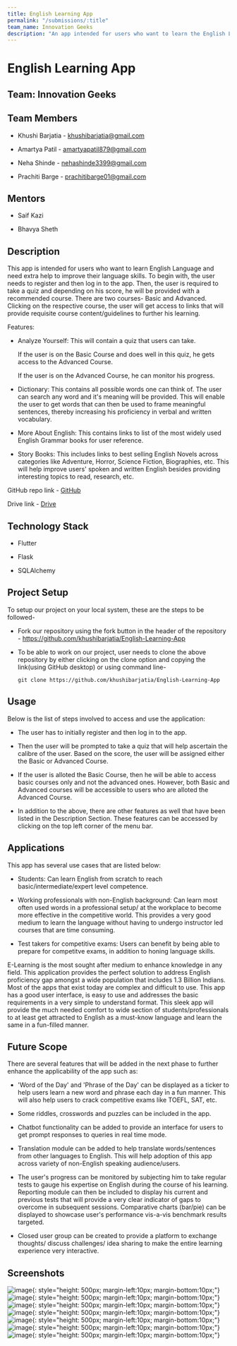 ```yaml
---
title: English Learning App
permalink: "/submissions/:title"
team_name: Innovation Geeks
description: "An app intended for users who want to learn the English Language and need extra help to improve their language skills."
---
```


# English Learning App

## Team: Innovation Geeks

## Team Members

   * Khushi Barjatia - khushibarjatia@gmail.com
   
   * Amartya Patil - amartyapatil879@gmail.com 
   
   * Neha Shinde - nehashinde3399@gmail.com
   
   * Prachiti Barge - prachitibarge01@gmail.com 
   
## Mentors

   * Saif Kazi
   
   * Bhavya Sheth

## Description

This app is intended for users who want to learn English Language and need extra help to improve their language skills. To begin with, the user needs to register and then log in to the app. Then, the user is required to take a quiz and depending on his score, he will be provided with a recommended course. There are two courses- Basic and Advanced. Clicking on the respective course, the user will get access to links that will provide requisite course content/guidelines to further his learning.

Features:

* Analyze Yourself: This will contain a quiz that users can take.

  If the user is on the Basic Course and does well in this quiz, he gets access to the Advanced Course.
  
  If the user is on the Advanced Course, he can monitor his progress. 
  
* Dictionary: This contains all possible words one can think of. The user can search any word and it's meaning will be provided. This will enable the user to get words that can then be used to frame meaningful sentences, thereby increasing his proficiency in verbal and written vocabulary.

* More About English: This contains links to list of the most widely used English Grammar books for user reference.

* Story Books: This includes links to best selling English Novels across categories like Adventure, Horror, Science Fiction, Biographies, etc. This will help improve users' spoken and written English besides providing interesting topics to read, research, etc.

GitHub repo link - [GitHub](https://github.com/khushibarjatia/English-Learning-App )

Drive link - [Drive](https://drive.google.com/folderview?id=1B_dce5y8vBllPv_TN-9t1yex-twKA51O )

## Technology Stack

   * Flutter
   
   * Flask
   
   * SQLAlchemy 
   
## Project Setup

To setup our project on your local system, these are the steps to be followed- 

   * Fork our repository using the fork button in the header of the repository -  https://github.com/khushibarjatia/English-Learning-App
   
   * To be able to work on our project, user needs to clone the above repository by
      either clicking on the clone option and copying the link(using GitHub desktop)
      or using command line-
      
      ```
      git clone https://github.com/khushibarjatia/English-Learning-App
      ```

## Usage

Below is the list of steps involved to access and use the application:

   * The user has to initially register and then log in to the app.
   
   * Then the user will be prompted to take a quiz that will help ascertain the calibre of the user. Based on the score, the user will be assigned either the Basic or Advanced Course.
   
   * If the user is alloted the Basic Course, then he will be able to access basic courses only and not the advanced ones. However, both Basic and Advanced courses will be accessible to users who are alloted the Advanced Course.
   
   * In addition to the above, there are other features as well that have been listed in the Description Section. These features can be accessed by clicking on the top left corner of the menu bar.

## Applications

This app has several use cases that are listed below:

   * Students: Can learn English from scratch to reach basic/intermediate/expert level competence. 
   
   * Working professionals with non-English background: Can learn most often used words in a professional setup/ at the workplace to become more effective in the competitive world. This provides a very good medium to learn the language without having to undergo instructor led courses that are time consuming.
   
   * Test takers for competitive exams: Users can benefit by being able to prepare for competitve exams, in addition to honing language skills. 
   
E-Learning is the most sought after medium to enhance knowledge in any field. This application provides the perfect solution to address English proficiency gap amongst a wide population that includes 1.3 Billion Indians. Most of the apps that exist today are complex and difficult to use. This app has a good user interface, is easy to use and addresses the basic requirements in a very simple to understand format. This sleek app will provide the much needed comfort to wide section of students/professionals to at least get attracted to English as a must-know language and learn the same in a fun-filled manner.

## Future Scope

There are several features that will be added in the next phase to further enhance the applicability of the app such as:
   
   * 'Word of the Day' and 'Phrase of the Day' can be displayed as a ticker to help users learn a new word and phrase each day in a fun manner. This will also help users to crack competitive exams like TOEFL, SAT, etc.
   
   * Some riddles, crosswords and puzzles can be included in the app.
   
   * Chatbot functionality can be added to provide an interface for users to get prompt responses to queries in real time mode. 
   
   * Translation module can be added to help translate words/sentences from other languages to English. This will help adoption of this app across variety of non-English speaking audience/users. 
   
   * The user's progress can be monitored by subjecting him to take regular tests to gauge his expertise on English during the course of his learning. Reporting module can then be included to display his current and previous tests that will provide a very clear indicator of gaps to overcome in subsequent sessions. Comparative charts (bar/pie) can be displayed to showcase user's performance vis-a-vis benchmark results targeted. 
   
   * Closed user group can be created to provide a platform to exchange thoughts/ discuss challenges/ idea sharing to make the entire learning experience very interactive. 
   
## Screenshots 

![image](https://drive.google.com/uc?export=view&id=1BwoaHxtMbf_E-UBM2Az8gkMkEhct6e7m){: style="height: 500px; margin-left:10px; margin-bottom:10px;"}
![image](https://drive.google.com/uc?export=view&id=1Bpgvz8RbUYbYxxsvNQ0QGmQtAaEU5fdC){: style="height: 500px; margin-left:10px; margin-bottom:10px;"}
![image](https://drive.google.com/uc?export=view&id=1C2Td2PIZFwRl0BsltcQYCCofxZYm4Gc-){: style="height: 500px; margin-left:10px; margin-bottom:10px;"}
![image](https://drive.google.com/uc?export=view&id=1C-VvGPsx21Q5JrHAlW1M6foE6c1xbAfD){: style="height: 500px; margin-left:10px; margin-bottom:10px;"}
![image](https://drive.google.com/uc?export=view&id=1Bw2zkpIZjfB3DyniYe5nqfMdV_iDxmb7){: style="height: 500px; margin-left:10px; margin-bottom:10px;"}
![image](https://drive.google.com/uc?export=view&id=1C3x6eNVWi2YaS8cIQzPU759tEZWZ4iCA){: style="height: 500px; margin-left:10px; margin-bottom:10px;"}
![image](https://drive.google.com/uc?export=view&id=1C4owo0ELacHgGTSiiA9PKWOf3pwRpzFs){: style="height: 500px; margin-left:10px; margin-bottom:10px;"}
 

 


